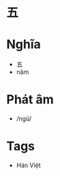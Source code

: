 # 五

# Nghĩa
* 五
* năm

# Phát âm
* /ngũ/

# Tags
* Hán Việt

<script>window.HANZI_FIELD='五';</script>
